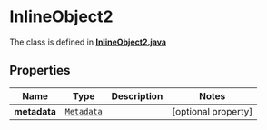 

# InlineObject2

The class is defined in **[InlineObject2.java](../../src/main/java/org/openapitools/model/InlineObject2.java)**

## Properties

Name | Type | Description | Notes
------------ | ------------- | ------------- | -------------
**metadata** | [`Metadata`](Metadata.md) |  |  [optional property]



